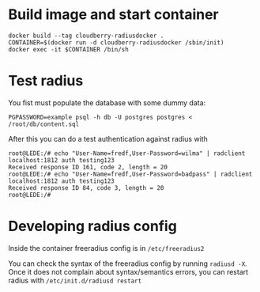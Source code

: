 # Build image and start container

    docker build --tag cloudberry-radiusdocker .
    CONTAINER=$(docker run -d cloudberry-radiusdocker /sbin/init)
    docker exec -it $CONTAINER /bin/sh

# Test radius

You fist must populate the database with some dummy data:

    PGPASSWORD=example psql -h db -U postgres postgres < /root/db/content.sql

After this you can do a test authentication against radius with

    root@LEDE:/# echo "User-Name=fredf,User-Password=wilma" | radclient localhost:1812 auth testing123
    Received response ID 161, code 2, length = 20
    root@LEDE:/# echo "User-Name=fredf,User-Password=badpass" | radclient localhost:1812 auth testing123
    Received response ID 84, code 3, length = 20
    root@LEDE:/# 

# Developing radius config

Inside the container freeradius config is in `/etc/freeradius2`

You can check the syntax of the freeradius config by running `radiusd -X`. Once it does not complain about syntax/semantics
errors, you can restart radius with `/etc/init.d/radiusd restart`


